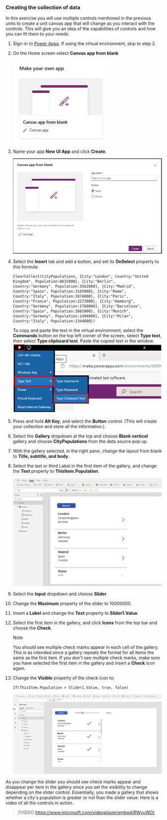 ### Creating the collection of data

In this exercise you will use multiple controls mentioned in the previous units to create a unit canvas app that will change as you interact with the controls. This will give you an idea of the capabilities of controls and how you can fit them to your needs.

1. Sign-in to [Power Apps](https://make.powerapps.com/?azure-portal=true). If using the virtual environment, skip to step 2.

1. On the Home screen select **Canvas app from blank**

	![Screenshot of the Canvas app from blank feature.](../media/exercise-1.png)

1. Name your app **New UI App** and click **Create**.

	![Screenshot of the new app named New UI App with Create button.](../media/exercise-2.png)

1. Select the **Insert** tab and add a button, and set its **OnSelect** property to this formula:

	```powerappsfl
	ClearCollect(CityPopulations, {City:"London", Country:"United
	Kingdom", Population:8615000}, {City:"Berlin",
	Country:"Germany", Population:3562000}, {City:"Madrid",
	Country:"Spain", Population:3165000}, {City:"Rome",
	Country:"Italy", Population:2874000}, {City:"Paris",
	Country:"France", Population:2273000}, {City:"Hamburg",
	Country:"Germany", Population:1760000}, {City:"Barcelona",
	Country:"Spain", Population:1602000}, {City:"Munich",
	Country:"Germany", Population:1494000}, {City:"Milan",
	Country:"Italy", Population:1344000})
	```

    To copy and paste the text in the  virtual environment, select the **Commands** button on the top left corner of the screen, select **Type text**, then select **Type clipboard text**. Paste the copied text in the window.
    ![Screenshot of commands button selected with the type text and type clipboard text highlighted.](../media/copy-instructions.png)

1.  Press and hold **Alt Key**, and select the **Button** control. (This
    will create your collection and store all the information.).

1.  Select the **Gallery** dropdown at the top and choose **Blank vertical** gallery and choose **CityPopulations** from the data source pop up.

1.  With the gallery selected, in the right pane, change the layout from
    blank to **Title, subtitle, and body**.

1.  Select the last or third Label in the first item of the gallery, and change the **Text** property to
    **ThisItem.Population**.

	![Screenshot of Gallery menu items for the text property.](../media/gallery-image.png)

1. Select the **Input** dropdown and choose **Slider**.

1. Change the **Maximum** property of the slider to 10000000.

1. Insert a **Label** and change the **Text** property to **Slider1.Value**.

1. Select the first item in the gallery, and click **Icons** from the top bar and choose the **Check**.

	> [!NOTE]
	> You should see multiple check marks appear in each cell of the gallery. This is as intended since a gallery repeats the format for all items the same as the first item. If you don't see multiple check marks, make sure you have selected the first item in the gallery and insert a **Check** icon again.

1. Change the **Visible** property of the check icon to:

	```powerappsfl
	If(ThisItem.Population > Slider1.Value, true, false)
	```
	
	![Screenshot of app screen with example data.](../media/exercise-3.png)

As you change the slider you should see check marks appear and disappear per item in the gallery since you set the visibility to change depending on the slider control. Essentially, you made a gallery that shows whether a city's population is greater or not than the slider value. Here is a video of all the controls in action.

> [!VIDEO https://www.microsoft.com/videoplayer/embed/RWyuWD]

